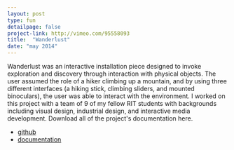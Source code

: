 ```yaml
---
layout: post
type: fun
detailpage: false
project-link: http://vimeo.com/95558093
title:  "Wanderlust"
date: "may 2014"
---
```


Wanderlust was an interactive installation piece designed to invoke exploration and discovery through interaction with physical objects. The user assumed the role of a hiker climbing up a mountain, and by using three different interfaces (a hiking stick, climbing sliders, and mounted binoculars), the user was able to interact with the environment. I worked on this project with a team of 9 of my fellow RIT students with backgrounds including visual design, industrial design, and interactive media development. Download all of the project's documentation here.

- [github][github]
- [documentation][docs]


[github]: https://github.com/SugarPeas/WanderLust
[docs]: assets/media/Wanderlust_Documentation.pdf